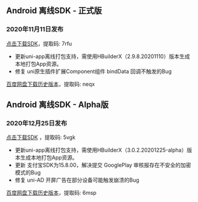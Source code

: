 ## Android 离线SDK - 正式版

### 2020年11月11日发布
[点击下载SDK](https://pan.baidu.com/s/14SZ-CjlbaNtGHk3CpamgXQ)，提取码: 7rfu

+ 更新uni-app离线打包支持，需使用HBuilderX（2.9.8.20201110）版本生成本地打包App资源。
+ 修复 uni原生插件扩展Component组件 bindData 回调不触发的Bug

[百度网盘下载历史版本](https://pan.baidu.com/s/1Gpbnq3wLvvnRO6W-SlvVpA)，提取码: neqx



## Android 离线SDK - Alpha版

### 2020年12月25日发布
[点击下载SDK](https://pan.baidu.com/s/1NLBTW94Im_zg5R38Wiijdg) ，提取码: 5vgk

+ 更新uni-app离线打包支持，需使用HBuilderX（3.0.2.20201225-alpha）版本生成本地打包App资源。
+ 更新 支付宝SDK为15.8.00，解决提交 GooglePlay 审核报存在不安全的加密模式的Bug 
+ 修复 uni-AD 开屏广告在部分设备可能触发崩溃的Bug

[百度网盘下载历史版本](https://pan.baidu.com/s/10fne34bwxWGtDJTd4PhroA)，提取码: 6msp
